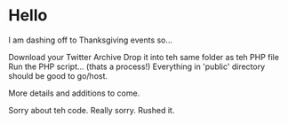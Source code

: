 # Hello

I am dashing off to Thanksgiving events so...

Download your Twitter Archive
Drop it into teh same folder as teh PHP file
Run the PHP script... (thats a process!)
Everything in 'public' directory should be good to go/host.

More details and additions to come.

Sorry about teh code. Really sorry. Rushed it.


